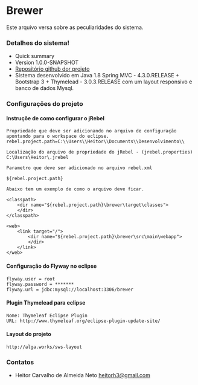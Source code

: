 # Brewer

Este arquivo versa sobre as peculiaridades do sistema. 

### Detalhes do sistema! ###

* Quick summary
* Version 1.0.0-SNAPSHOT
* [Repositório github dor projeto](https://github.com/Heitorh3/brewer.git)
* Sistema desenvolvido em Java 1.8 Spring MVC - 4.3.0.RELEASE + Bootstrap 3 + Thymelead - 3.0.3.RELEASE com um layout responsivo e banco de dados Mysql.

### Configurações do projeto ##

#### Instruçõe de como configurar o jRebel
	Propriedade que deve ser adicionando no arquivo de configuração apontando para o workspace do eclipse.
	rebel.project.path=C:\\Users\\Heitor\\Documents\\Desenvolvimento\\
	
	Localização do arquivo de propriedade do jRebel - (jrebel.properties)
	C:\Users\Heitor\.jrebel
	
	Parametro que deve ser adicionado no arquivo rebel.xml 
	
	${rebel.project.path} 
		
	Abaixo tem um exemplo de como o arquivo deve ficar.
		
	<classpath>
		<dir name="${rebel.project.path}\brewer\target\classes">
		</dir>
	</classpath>

	<web>
		<link target="/">
			<dir name="${rebel.project.path}\brewer\src\main\webapp">
			</dir>
		</link>
	</web>
		
#### Configuração do Flyway no eclipse
	flyway.user = root
	flyway.password = *******
	flyway.url = jdbc:mysql://localhost:3306/brewer


#### Plugin Thymelead para eclipse 
	Nome: Thymeleaf Eclipse Plugin
	URL: http://www.thymeleaf.org/eclipse-plugin-update-site/


#### Layout do projeto 
	http://alga.works/sws-layout
	
	


### Contatos ###

* Heitor Carvalho de Almeida Neto heitorh3@gmail.com